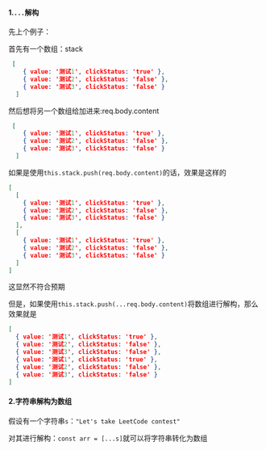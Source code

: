 #### 1.`...`解构

先上个例子：

首先有一个数组：stack

```json
 [
    { value: '测试1', clickStatus: 'true' },
    { value: '测试2', clickStatus: 'false' },
    { value: '测试3', clickStatus: 'false' }
  ]
```

然后想将另一个数组给加进来:req.body.content

```json
 [
    { value: '测试1', clickStatus: 'true' },
    { value: '测试2', clickStatus: 'false' },
    { value: '测试3', clickStatus: 'false' }
  ]
```

如果是使用`this.stack.push(req.body.content)`的话，效果是这样的

```json
[
  [
    { value: '测试1', clickStatus: 'true' },
    { value: '测试2', clickStatus: 'false' },
    { value: '测试3', clickStatus: 'false' }
  ],
  [
    { value: '测试1', clickStatus: 'true' },
    { value: '测试2', clickStatus: 'false' },
    { value: '测试3', clickStatus: 'false' }
  ]
]
```

这显然不符合预期

但是，如果使用`this.stack.push(...req.body.content)`将数组进行解构，那么效果就是

```json
[
  { value: '测试1', clickStatus: 'true' },
  { value: '测试2', clickStatus: 'false' },
  { value: '测试3', clickStatus: 'false' },
  { value: '测试1', clickStatus: 'true' },
  { value: '测试2', clickStatus: 'false' },
  { value: '测试3', clickStatus: 'false' }
]
```

#### 2.字符串解构为数组

假设有一个字符串`s`：`"Let's take LeetCode contest"`

对其进行解构：`const arr = [...s]`就可以将字符串转化为数组